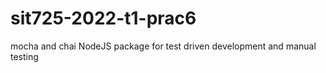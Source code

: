 # sit725-2022-t1-prac6
mocha and chai NodeJS package for test driven development and manual testing
